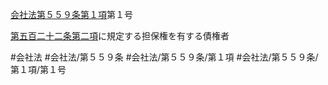 [会社法第５５９条第１項](会社法＿＿＿＿第５５９条第１項)第１号

[第五百二十二条第二項](会社法＿＿＿＿第５２２条第２項)に規定する担保権を有する債権者


#会社法
#会社法/第５５９条
#会社法/第５５９条/第１項
#会社法/第５５９条/第１項/第１号
